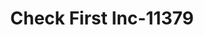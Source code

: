 ---
f_zip-code: 24333
f_state-code: VA
title: Check First Inc-11379
f_phone: 276-238-1816
f_city-only: Galax
f_address: 974 E Stuart Dr Galax
f_location-unique-id: '11379'
slug: check-first-inc-11379
updated-on: '2024-05-30T13:46:58.046Z'
created-on: '2024-05-30T13:36:59.803Z'
published-on: '2024-05-30T13:54:32.469Z'
f_city-state: cms/city/galax-va.md
f_company: cms/company/check-first-inc.md
f_state: cms/state/virginia.md
layout: '[payday-loan].html'
tags: payday-loan
---